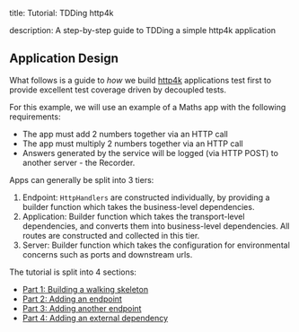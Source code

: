 title: Tutorial: TDDing http4k

description: A step-by-step guide to TDDing a simple http4k application

## Application Design
What follows is a guide to *how* we build [http4k] applications test first to provide excellent test coverage driven by decoupled tests. 

For this example, we will use an example of a Maths app with the following requirements:

* The app must add 2 numbers together via an HTTP call
* The app must multiply 2 numbers together via an HTTP call
* Answers generated by the service will be logged (via HTTP POST) to another server - the Recorder.

Apps can generally be split into 3 tiers:

1. Endpoint: `HttpHandlers` are constructed individually, by providing a builder function which takes the business-level dependencies. 
1. Application: Builder function which takes the transport-level dependencies, and converts them into business-level dependencies. All routes are constructed and collected in this tier.
1. Server: Builder function which takes the configuration for environmental concerns such as ports and downstream urls.

The tutorial is split into 4 sections:

- [Part 1: Building a walking skeleton](_1)
- [Part 2: Adding an endpoint](_2)
- [Part 3: Adding another endpoint](_3)
- [Part 4: Adding an external dependency](_4)

[http4k]: https://http4k.org
